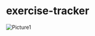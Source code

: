 # exercise-tracker

![Picture1](https://github.com/sophchl/exercise_tracker/blob/documentation/pic1.jpg?raw=true)
